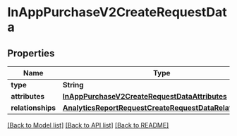 # InAppPurchaseV2CreateRequestData

## Properties
Name | Type | Description | Notes
------------ | ------------- | ------------- | -------------
**type** | **String** |  | 
**attributes** | [**InAppPurchaseV2CreateRequestDataAttributes**](InAppPurchaseV2CreateRequestDataAttributes.md) |  | 
**relationships** | [**AnalyticsReportRequestCreateRequestDataRelationships**](AnalyticsReportRequestCreateRequestDataRelationships.md) |  | 

[[Back to Model list]](../README.md#documentation-for-models) [[Back to API list]](../README.md#documentation-for-api-endpoints) [[Back to README]](../README.md)


